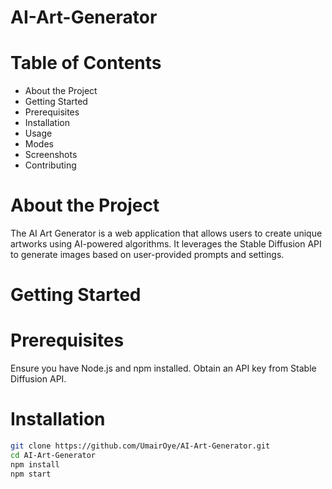 # AI-Art-Generator

# Table of Contents
- About the Project
- Getting Started
- Prerequisites
- Installation
- Usage
- Modes
- Screenshots
- Contributing


# About the Project
The AI Art Generator is a web application that allows users to create unique artworks using AI-powered algorithms. It leverages the Stable Diffusion API to generate images based on user-provided prompts and settings.

# Getting Started
# Prerequisites
Ensure you have Node.js and npm installed.
Obtain an API key from Stable Diffusion API.
# Installation

```bash
git clone https://github.com/UmairOye/AI-Art-Generator.git
cd AI-Art-Generator
npm install
npm start
